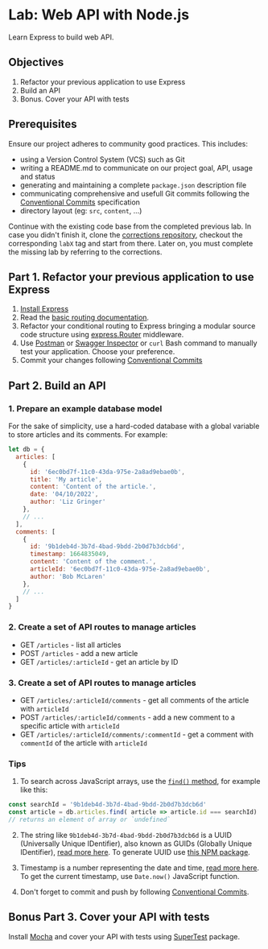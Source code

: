 
# Lab: Web API with Node.js

Learn Express to build web API.

## Objectives

1. Refactor your previous application to use Express
2. Build an API
3. Bonus. Cover your API with tests

## Prerequisites

Ensure our project adheres to community good practices. This includes:

- using a Version Control System (VCS) such as Git
- writing a README.md to communicate on our project goal, API, usage and status
- generating and maintaining a complete `package.json` description file
- communicating comprehensive and usefull Git commits following the [Conventional Commits](https://www.conventionalcommits.org) specification
- directory layout (eg: `src`, `content`, ...)

Continue with the existing code base from the completed previous lab. In case you didn't finish it, clone the [corrections repository](../../../../README.md#correction-repositories-and-supporting-source-code), checkout the corresponding `labX` tag and start from there. Later on, you must complete the missing lab by referring to the corrections.

## Part 1. Refactor your previous application to use Express

1. [Install Express](https://www.npmjs.com/package/express#installation)
2. Read the [basic routing documentation](http://expressjs.com/en/starter/basic-routing.html).
3. Refactor your conditional routing to Express bringing a modular source code structure using [express.Router](https://expressjs.com/en/guide/routing.html#express-router) middleware.
4. Use [Postman](https://www.postman.com/) or [Swagger Inspector](https://inspector.swagger.io) or `curl` Bash command to manually test your application. Choose your preference.
5. Commit your changes following [Conventional Commits](https://www.conventionalcommits.org)

## Part 2. Build an API

### 1. Prepare an example database model

For the sake of simplicity, use a hard-coded database with a global variable to store articles and its comments. For example:

```js
let db = {
  articles: [
    {
      id: '6ec0bd7f-11c0-43da-975e-2a8ad9ebae0b',
      title: 'My article',
      content: 'Content of the article.',
      date: '04/10/2022',
      author: 'Liz Gringer'
    },
    // ...
  ],
  comments: [
    {
      id: '9b1deb4d-3b7d-4bad-9bdd-2b0d7b3dcb6d',
      timestamp: 1664835049,
      content: 'Content of the comment.',
      articleId: '6ec0bd7f-11c0-43da-975e-2a8ad9ebae0b',
      author: 'Bob McLaren'
    },
    // ...
  ]
}
```

### 2. Create a set of API routes to manage articles

- GET `/articles` - list all articles
- POST `/articles` - add a new article
- GET `/articles/:articleId` - get an article by ID

### 3. Create a set of API routes to manage articles

- GET `/articles/:articleId/comments` - get all comments of the article with `articleId`
- POST `/articles/:articleId/comments` - add a new comment to a specific article with `articleId`
- GET `/articles/:articleId/comments/:commentId` - get a comment with `commentId` of the article with `articleId`

### Tips

1. To search across JavaScript arrays, use the [`find()` method](https://developer.mozilla.org/en-US/docs/Web/JavaScript/Reference/Global_Objects/Array/find), for example like this:

```js
const searchId = '9b1deb4d-3b7d-4bad-9bdd-2b0d7b3dcb6d'
const article = db.articles.find( article => article.id === searchId)
// returns an element of array or `undefined`
```

2. The string like `9b1deb4d-3b7d-4bad-9bdd-2b0d7b3dcb6d` is a UUID (Universally Unique IDentifier), also known as GUIDs (Globally Unique IDentifier), [read more here](https://www.ietf.org/rfc/rfc4122.txt). To generate UUID use [this NPM package](https://www.npmjs.com/package/uuid).

3. Timestamp is a number representing the date and time, [read more here](https://en.wikipedia.org/wiki/Timestamp). To get the current timestamp, use `Date.now()` JavaScript function.

4. Don't forget to commit and push by following [Conventional Commits](https://www.conventionalcommits.org).

## Bonus Part 3. Cover your API with tests

Install [Mocha](https://mochajs.org/#installation) and cover your API with tests using [SuperTest](https://www.npmjs.com/package/supertest) package.
